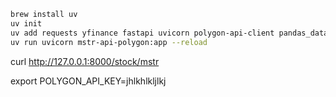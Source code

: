 
```bash
brew install uv
uv init
uv add requests yfinance fastapi uvicorn polygon-api-client pandas_datareader pandas
uv run uvicorn mstr-api-polygon:app --reload
```

curl http://127.0.0.1:8000/stock/mstr

export POLYGON_API_KEY=jhlkhlkljlkj